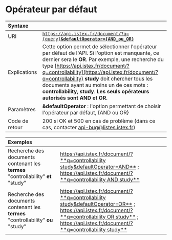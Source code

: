 # Opérateur par défaut

| Syntaxe |  |
| :--- | :--- |
| URI | [`https://api.istex.fr/document/?q={query}`**`&defaultOperator={AND_ou_OR}`**](https://api.istex.fr/document/?q={query}&defaultOperator={AND_ou_OR}) |
| Explications | Cette option permet de sélectionner l'opérateur par défaut de l'API.  Si l'option est manquante, ce dernier sera le **OR**. Par exemple, une recherche du type  [https://api.istex.fr/document/?q=controllability](https://api.istex.fr/document/?q=controllability) **study** doit chercher tous les documents ayant au moins un de ces mots : **controllability, study**. **Les seuls opérateurs autorisés sont AND et OR.** |
| Paramètres | **&defaultOperator** : l'option permettant de choisir l'opérateur par défaut, {AND ou OR} |
| Code de retour | 200 si OK et  500 en cas de problème \(dans ce cas, contacter [api-bug@listes.istex.fr](mailto:api-bug@listes.istex.fr)\) |

| Exemples |  |
| :--- | :--- |
| Recherche des documents contenant les **termes** "controllability" **et** "study" | [https://api.istex.fr/document/?**q=controllability study&defaultOperator=AND**](https://api.istex.fr/document/?q=controllability%20study&defaultOperator=AND) ; [https://api.istex.fr/document/?**q=controllability AND study**](https://api.istex.fr/document/?q=controllability%20AND%20study) |
| Recherche des documents contenant les **termes** "controllability" **ou** "study" | [https://api.istex.fr/document/?**q=controllability study&defaultOperator=OR**](https://api.istex.fr/document/?q=controllability%20study&defaultOperator=OR) ; [https://api.istex.fr/document/?**q=controllability OR study**](https://api.istex.fr/document/?q=controllability%20OR%20study) ; [https://api.istex.fr/document/?**q=controllability study**](https://api.istex.fr/document/?q=controllability%20study) |

